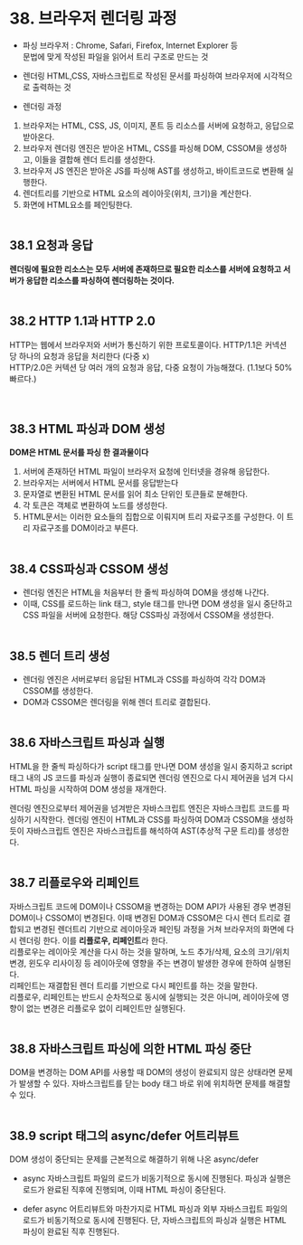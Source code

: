 # 38. 브라우저 렌더링 과정

- 파싱
브라우저 : Chrome, Safari, Firefox, Internet Explorer 등   
문법에 맞게 작성된 파일을 읽어서 트리 구조로 만드는 것

- 렌더링
HTML,CSS, 자바스크립트로 작성된 문서를 파싱하여 브라우저에 시각적으로 출력하는 것

- 렌더링 과정
1. 브라우저는 HTML, CSS, JS, 이미지, 폰트 등 리소스를 서버에 요청하고, 응답으로 받아온다.
2. 브라우저 렌더링 엔진은 받아온 HTML, CSS를 파싱해 DOM, CSSOM을 생성하고, 이들을 결합해 렌더 트리를 생성한다.
3. 브라우저 JS 엔진은 받아온 JS를 파싱해 AST를 생성하고, 바이트코드로 변환해 실행한다.
4. 렌더트리를 기반으로 HTML 요소의 레이아웃(위치, 크기)을 계산한다.
5. 화면에 HTML요소를 페인팅한다.
<br/><br/>

## 38.1 요청과 응답
**렌더링에 필요한 리소스는 모두 서버에 존재하므로 필요한 리소스를 서버에 요청하고 서버가 응답한 리소스를 파싱하여 렌더링하는 것이다.**
<br/><br/>

## 38.2 HTTP 1.1과 HTTP 2.0
HTTP는 웹에서 브라우저와 서버가 통신하기 위한 프로토콜이다.
HTTP/1.1은 커넥션 당 하나의 요청과 응답을 처리한다 (다중 x)   
HTTP/2.0은 커텍션 당 여러 개의 요청과 응답, 다중 요청이 가능해졌다. (1.1보다 50% 빠르다.)  
<br/><br/> 

## 38.3 HTML 파싱과 DOM 생성
**DOM은 HTML 문서를 파싱 한 결과물이다**
1. 서버에 존재하던 HTML 파일이 브라우저 요청에 인터넷을 경유해 응답한다.
2. 브라우저는 서버에서 HTML 문서를 응답받는다
3. 문자열로 변환된 HTML 문서를 읽어 최소 단위인 토큰들로 분해한다.
4. 각 토큰은 객체로 변환하여 노드를 생성한다.
5. HTML문서는 이러한 요소들의 집합으로 이뤄지며 트리 자료구조를 구성한다.
이 트리 자료구조를 DOM이라고 부른다.
<br/><br/>

## 38.4 CSS파싱과 CSSOM 생성
- 렌더링 엔진은 HTML을 처음부터 한 줄씩 파싱하여 DOM을 생성해 나간다.
- 이때, CSS를 로드하는 link 태그, style 태그를 만나면 DOM 생성을 일시 중단하고 CSS 파일을 서버에 요청한다. 해당 CSS파싱 과정에서 CSSOM을 생성한다.
<br/><br/>

## 38.5 렌더 트리 생성
- 렌더링 엔진은 서버로부터 응답된 HTML과 CSS를 파싱하여 각각 DOM과 CSSOM를 생성한다.
- DOM과 CSSOM은 렌더링을 위해 렌더 트리로 결합된다.
<br/><br/>

## 38.6 자바스크립트 파싱과 실행
HTML을 한 줄씩 파싱하다가 script 태그를 만나면 DOM 생성을 일시 중지하고 script 태그 내의 JS 코드를 파싱과 실행이 종료되면 렌더링 엔진으로 다시 제어권을 넘겨 다시 HTML 파싱을 시작하여 DOM 생성을 재개한다.   

렌더링 엔진으로부터 제어권을 넘겨받은 자바스크립트 엔진은 자바스크립트 코드를 파싱하기 시작한다.
렌더링 엔진이 HTML과 CSS를 파싱하여 DOM과 CSSOM을 생성하듯이 자바스크립트 엔진은 자바스크립트를 해석하여 AST(추상적 구문 트리)를 생성한다.
<br/><br/>

## 38.7 리플로우와 리페인트
자바스크립트 코드에 DOM이나 CSSOM을 변경하는 DOM API가 사용된 경우 변경된 DOM이나 CSSOM이 변경된다.
이때 변경된 DOM과 CSSOM은 다시 렌더 트리로 결합되고 변경된 렌더트리 기반으로 레이아웃과 페인팅 과정을 거쳐 브라우저의 화면에 다시 렌더링 한다. 이를 **리플로우, 리페인트**라 한다.   
리플로우는 레이아웃 계산을 다시 하는 것을 말하며, 노드 추가/삭제, 요소의 크기/위치 변경, 윈도우 리사이징 등 레이아웃에 영향을 주는 변경이 발생한 경우에 한하여 실행된다.   
리페인트는 재결합된 렌더 트리를 기반으로 다시 페인트를 하는 것을 말한다.   
리플로우, 리페인트는 반드시 순차적으로 동시에 실행되는 것은 아니며, 레이아웃에 영향이 없는 변경은 리플로우 없이 리페인트만 실행된다.
<br/><br/>

## 38.8 자바스크립트 파싱에 의한 HTML 파싱 중단
DOM을 변경하는 DOM API를 사용할 때 DOM의 생성이 완료되지 않은 상태라면 문제가 발생할 수 있다. 자바스크립트를 닫는 body 태그 바로 위에 위치하면 문제를 해결할 수 있다.
<br/><br/>

## 38.9 script 태그의 async/defer 어트리뷰트
DOM 생성이 중단되는 문제를 근본적으로 해결하기 위해 나온 async/defer

- async
자바스크립트 파일의 로드가 비동기적으로 동시에 진행된다.
파싱과 실행은 로드가 완료된 직후에 진행되며, 이때 HTML 파싱이 중단된다.

- defer
async 어트리뷰트와 마찬가지로 HTML 파싱과 외부 자바스크립트 파일의 로드가 비동기적으로 동시에 진행된다.
단, 자바스크립트의 파싱과 실행은 HTML 파싱이 완료된 직후 진행된다.